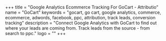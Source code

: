 +++
title = "Google Analytics Ecommerce Tracking For GoCart - Attributio"
name = "GoCart"
keywords = "gocart, go cart, google analytics, commerce, ecommerce, adwords, facebook, ppc, attribution, track leads, conversion tracking"
description = "Connect Google Analytics with GoCart to find out where your leads are coming from. Track leads from the source - from search to ppc."
logo = ""
+++
